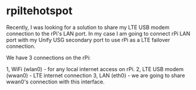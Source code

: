 # rpiltehotspot

Recently, I was looking for a solution to share my LTE USB modem connection to the rPi's LAN port. In my case I am going to connect rPi LAN port with my Unify USG secondary port to use rPi as a LTE failover connection.

We have 3 connections on the rPi:

1, WiFi (wlan0) - for any local internet access on rPi.
2, LTE USB modem (wwan0) - LTE internet connection
3, LAN (eth0) - we are going to share wwan0's connection with this interface.


